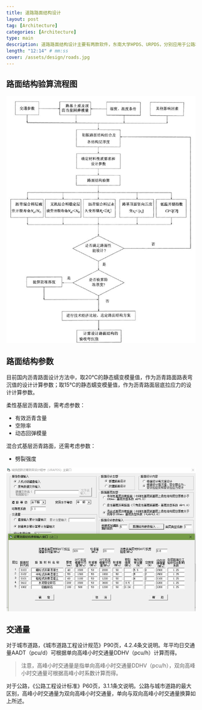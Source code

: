 ```yaml
---
title: 道路路面结构设计
layout: post
tag: [Architecture]
categories: [Architecture]
type: main
description: 道路路面结构设计主要有两款软件，东南大学HPDS、URPDS，分别应用于公路和城市道路。
length: "12:14" # mm:ss
cover: /assets/design/roads.jpg
---
```




## 路面结构验算流程图

![](/assets/design/road_pavement_1.jpg)


## 路面结构参数

目前国内沥青路面设计方法中，取20℃的静态蠕变模量值，作为沥青路面路表弯沉值的设计计算参数；取15℃的静态蠕变模量值，作为沥青路面层底拉应力的设计计算参数。


柔性基层沥青路面，需考虑参数：

- 有效沥青含量
- 空隙率
- 动态回弹模量

混合式基层沥青路面，还需考虑参数：

- 劈裂强度


![](/assets/design/road_pavement.jpg)

## 交通量

对于城市道路，《城市道路工程设计规范》P90页，4.2.4条文说明。年平均日交通量AADT（pcu/d）可根据单向高峰小时交通量DDHV（pcu/h）计算而得。
>注意，高峰小时交通量是指单向高峰小时交通量DDHV（pcu/h），双向高峰小时交通量可根据高峰小时系数计算而得。

对于公路，《公路工程设计标准》P60页，3.1.1条文说明。公路与城市道路的最大区别，高峰小时交通量为双向高峰小时交通量，单向与双向高峰小时交通量换算如上所述。